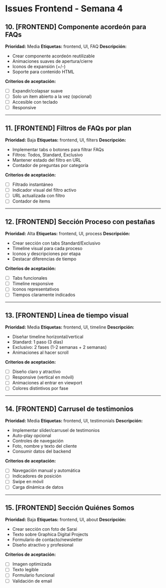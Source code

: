 # Issues Frontend - Semana 4

## 10. [FRONTEND] Componente acordeón para FAQs
**Prioridad:** Media
**Etiquetas:** frontend, UI, FAQ
**Descripción:**
- Crear componente acordeón reutilizable
- Animaciones suaves de apertura/cierre
- Iconos de expansión (+/-)
- Soporte para contenido HTML

**Criterios de aceptación:**
- [ ] Expandir/colapsar suave
- [ ] Solo un item abierto a la vez (opcional)
- [ ] Accesible con teclado
- [ ] Responsive

---

## 11. [FRONTEND] Filtros de FAQs por plan
**Prioridad:** Baja
**Etiquetas:** frontend, UI, filters
**Descripción:**
- Implementar tabs o botones para filtrar FAQs
- Filtros: Todos, Standard, Exclusivo
- Mantener estado del filtro en URL
- Contador de preguntas por categoría

**Criterios de aceptación:**
- [ ] Filtrado instantáneo
- [ ] Indicador visual del filtro activo
- [ ] URL actualizada con filtro
- [ ] Contador de items

---

## 12. [FRONTEND] Sección Proceso con pestañas
**Prioridad:** Alta
**Etiquetas:** frontend, UI, process
**Descripción:**
- Crear sección con tabs Standard/Exclusivo
- Timeline visual para cada proceso
- Iconos y descripciones por etapa
- Destacar diferencias de tiempo

**Criterios de aceptación:**
- [ ] Tabs funcionales
- [ ] Timeline responsive
- [ ] Iconos representativos
- [ ] Tiempos claramente indicados

---

## 13. [FRONTEND] Línea de tiempo visual
**Prioridad:** Media
**Etiquetas:** frontend, UI, timeline
**Descripción:**
- Diseñar timeline horizontal/vertical
- Standard: 1 paso (3 días)
- Exclusivo: 2 fases (1-2 semanas + 2 semanas)
- Animaciones al hacer scroll

**Criterios de aceptación:**
- [ ] Diseño claro y atractivo
- [ ] Responsive (vertical en móvil)
- [ ] Animaciones al entrar en viewport
- [ ] Colores distintivos por fase

---

## 14. [FRONTEND] Carrusel de testimonios
**Prioridad:** Media
**Etiquetas:** frontend, UI, testimonials
**Descripción:**
- Implementar slider/carrusel de testimonios
- Auto-play opcional
- Controles de navegación
- Foto, nombre y texto del cliente
- Consumir datos del backend

**Criterios de aceptación:**
- [ ] Navegación manual y automática
- [ ] Indicadores de posición
- [ ] Swipe en móvil
- [ ] Carga dinámica de datos

---

## 15. [FRONTEND] Sección Quiénes Somos
**Prioridad:** Baja
**Etiquetas:** frontend, UI, about
**Descripción:**
- Crear sección con foto de Sarai
- Texto sobre Graphica Digital Projects
- Formulario de contacto/newsletter
- Diseño atractivo y profesional

**Criterios de aceptación:**
- [ ] Imagen optimizada
- [ ] Texto legible
- [ ] Formulario funcional
- [ ] Validación de email